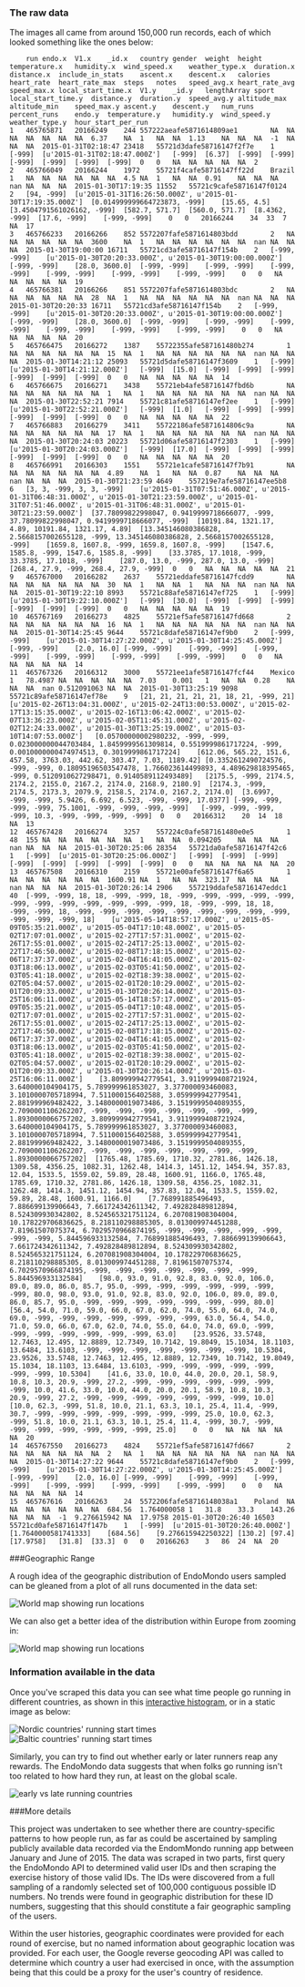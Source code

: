 
### The raw data

The images all came from around 150,000 run records, each of which looked something like the ones below:

```
	run	endo.x	V1.x	_id.x	country	gender	weight	height	temperature.x	humidity.x	wind_speed.x	weather_type.x	duration.x	distance.x	include_in_stats	ascent.x	descent.x	calories	heart_rate	heart_rate_max	steps	notes	speed_avg.x	heart_rate_avg	speed_max.x	local_start_time.x	V1.y	_id.y	lengthArray	sport	local_start_time.y	distance.y	duration.y	speed_avg.y	altitude_max	altitude_min	speed_max.y	ascent.y	descent.y	num_runs	percent_runs	endo.y	temperature.y	humidity.y	wind_speed.y	weather_type.y	hour_start_per_run
1	465765871	20166249	244	557222aeafe5871614809ae1		NA	NA	NA	NA	NA	NA	NA	6.37	NA	1	NA	NA	1.13	NA	NA	NA	-1	NA	NA	NA	2015-01-31T02:18:47	23418	55721d3dafe58716147f2f7e	1	[-999]	[u'2015-01-31T02:18:47.000Z']	[-999]	[6.37]	[-999]	[-999]	[-999]	[-999]	[-999]	[-999]	0	0	NA	NA	NA	NA	NA	2
2	465766049	20166244	1972	55721f4cafe58716147ff22d	Brazil	1	NA	NA	NA	NA	NA	NA	4.5	NA	1	NA	NA	0.91	NA	NA	NA	nan	NA	NA	NA	2015-01-30T17:19:35	11552	55721c9cafe58716147f0124	2	[94, -999]	[u'2015-01-31T16:26:50.000Z', u'2015-01-30T17:19:35.000Z']	[0.014999999664723873, -999]	[15.65, 4.5]	[3.4504791561026162, -999]	[582.7, 571.7]	[560.0, 571.7]	[8.4362, -999]	[17.6, -999]	[-999, -999]	0	0	20166244	34	33	7	NA	17
3	465766233	20166266	852	5572207fafe5871614803bdd		2	NA	NA	NA	NA	NA	NA	3600	NA	1	NA	NA	NA	NA	NA	NA	nan	NA	NA	NA	2015-01-30T19:00:00	16711	55721cd3afe58716147f154b	2	[-999, -999]	[u'2015-01-30T20:20:33.000Z', u'2015-01-30T19:00:00.000Z']	[-999, -999]	[28.0, 3600.0]	[-999, -999]	[-999, -999]	[-999, -999]	[-999, -999]	[-999, -999]	[-999, -999]	0	0	NA	NA	NA	NA	NA	19
4	465766381	20166266	851	5572207fafe5871614803bdc		2	NA	NA	NA	NA	NA	NA	28	NA	1	NA	NA	NA	NA	NA	NA	nan	NA	NA	NA	2015-01-30T20:20:33	16711	55721cd3afe58716147f154b	2	[-999, -999]	[u'2015-01-30T20:20:33.000Z', u'2015-01-30T19:00:00.000Z']	[-999, -999]	[28.0, 3600.0]	[-999, -999]	[-999, -999]	[-999, -999]	[-999, -999]	[-999, -999]	[-999, -999]	0	0	NA	NA	NA	NA	NA	20
5	465766475	20166272	1387	55722355afe587161480b274		1	NA	NA	NA	NA	NA	NA	15	NA	1	NA	NA	NA	NA	NA	NA	nan	NA	NA	NA	2015-01-30T14:21:12	25093	55721d5dafe58716147f3609	1	[-999]	[u'2015-01-30T14:21:12.000Z']	[-999]	[15.0]	[-999]	[-999]	[-999]	[-999]	[-999]	[-999]	0	0	NA	NA	NA	NA	NA	14
6	465766675	20166271	3438	55721eb4afe58716147fbd6b		NA	NA	NA	NA	NA	NA	NA	1	NA	1	NA	NA	NA	NA	NA	NA	nan	NA	NA	NA	2015-01-30T22:52:21	7914	55721c81afe58716147ef2ee	1	[-999]	[u'2015-01-30T22:52:21.000Z']	[-999]	[1.0]	[-999]	[-999]	[-999]	[-999]	[-999]	[-999]	0	0	NA	NA	NA	NA	NA	22
7	465766883	20166279	3411	55722186afe5871614806c9a		NA	NA	NA	NA	NA	NA	NA	17	NA	1	NA	NA	NA	NA	NA	NA	nan	NA	NA	NA	2015-01-30T20:24:03	20223	55721d06afe58716147f2303	1	[-999]	[u'2015-01-30T20:24:03.000Z']	[-999]	[17.0]	[-999]	[-999]	[-999]	[-999]	[-999]	[-999]	0	0	NA	NA	NA	NA	NA	20
8	465766991	20166303	1551	55721e1cafe58716147f7b91		NA	NA	NA	NA	NA	NA	NA	4.89	NA	1	NA	NA	0.87	NA	NA	NA	nan	NA	NA	NA	2015-01-30T21:23:59	4649	557219e7afe58716147ee5b8	6	[3, 3, -999, 3, 3, -999]	[u'2015-01-31T07:51:46.000Z', u'2015-01-31T06:48:31.000Z', u'2015-01-30T21:23:59.000Z', u'2015-01-31T07:51:46.000Z', u'2015-01-31T06:48:31.000Z', u'2015-01-30T21:23:59.000Z']	[37.78099822998047, 0.9419999718666077, -999, 37.78099822998047, 0.9419999718666077, -999]	[10191.84, 1321.17, 4.89, 10191.84, 1321.17, 4.89]	[13.345146080386828, 2.5668157002655128, -999, 13.345146080386828, 2.5668157002655128, -999]	[1659.8, 1607.8, -999, 1659.8, 1607.8, -999]	[1547.6, 1585.8, -999, 1547.6, 1585.8, -999]	[33.3785, 17.1018, -999, 33.3785, 17.1018, -999]	[287.0, 13.0, -999, 287.0, 13.0, -999]	[268.4, 27.9, -999, 268.4, 27.9, -999]	0	0	NA	NA	NA	NA	NA	21
9	465767000	20166282	2637	55721eddafe58716147fcdd9		NA	NA	NA	NA	NA	NA	NA	30	NA	1	NA	NA	1	NA	NA	NA	nan	NA	NA	NA	2015-01-30T19:22:10	8993	55721c88afe58716147ef725	1	[-999]	[u'2015-01-30T19:22:10.000Z']	[-999]	[30.0]	[-999]	[-999]	[-999]	[-999]	[-999]	[-999]	0	0	NA	NA	NA	NA	NA	19
10	465767169	20166273	4825	55721ef5afe58716147fd668		2	NA	NA	NA	NA	NA	NA	16	NA	1	NA	NA	NA	NA	NA	NA	nan	NA	NA	NA	2015-01-30T14:25:45	9644	55721c8dafe58716147ef9b0	2	[-999, -999]	[u'2015-01-30T14:27:22.000Z', u'2015-01-30T14:25:45.000Z']	[-999, -999]	[2.0, 16.0]	[-999, -999]	[-999, -999]	[-999, -999]	[-999, -999]	[-999, -999]	[-999, -999]	0	0	NA	NA	NA	NA	NA	14
11	465767326	20166312	3000	55721ee1afe58716147fcf44	Mexico	1	78.4987	NA	NA	NA	NA	NA	7.03	0.001	1	NA	NA	0.28	NA	NA	NA	nan	0.512091063	NA	NA	2015-01-30T13:25:19	9098	55721c89afe58716147ef78e	9	[21, 21, 21, 21, 21, 18, 21, -999, 21]	[u'2015-02-26T13:04:31.000Z', u'2015-02-24T13:00:53.000Z', u'2015-02-17T13:15:35.000Z', u'2015-02-16T13:06:42.000Z', u'2015-02-07T13:36:23.000Z', u'2015-02-05T11:45:31.000Z', u'2015-02-02T12:24:33.000Z', u'2015-01-30T13:25:19.000Z', u'2015-03-10T14:07:53.000Z']	[0.05700000002980232, -999, -999, 0.023000000044703484, 1.8459999561309814, 0.5519999861717224, -999, 0.0010000000474974513, 0.3019999861717224]	[612.06, 565.22, 151.6, 457.58, 3763.03, 442.62, 303.47, 7.03, 1189.42]	[0.3352612490724576, -999, -999, 0.18095196503547478, 1.766023614499893, 4.489629818395465, -999, 0.5120910627298471, 0.9140589112493489]	[2175.5, -999, 2174.5, 2174.2, 2155.0, 2167.2, 2174.0, 2168.9, 2180.9]	[2174.3, -999, 2174.5, 2173.3, 2079.9, 2158.5, 2174.0, 2167.2, 2174.0]	[3.6997, -999, -999, 5.9426, 6.692, 6.523, -999, -999, 17.0377]	[-999, -999, -999, -999, 75.1001, -999, -999, -999, -999]	[-999, -999, -999, -999, 10.3, -999, -999, -999, -999]	0	0	20166312	20	14	18	NA	13
12	465767428	20166274	3257	557224c0afe587161480e0e5		1	48	155	NA	NA	NA	NA	NA	NA	1	NA	NA	0.094205	NA	NA	NA	nan	NA	NA	NA	2015-01-30T20:25:06	28354	55721da0afe58716147f42c6	1	[-999]	[u'2015-01-30T20:25:06.000Z']	[-999]	[-999]	[-999]	[-999]	[-999]	[-999]	[-999]	[-999]	0	0	NA	NA	NA	NA	NA	20
13	465767508	20166310	2159	55721e00afe58716147f6a65		1	NA	NA	NA	NA	NA	NA	1600.91	NA	1	NA	NA	323.17	NA	NA	NA	nan	NA	NA	NA	2015-01-30T20:26:14	2906	557219ddafe58716147eddc1	40	[-999, -999, 18, 18, -999, -999, 18, -999, -999, -999, -999, -999, -999, -999, -999, -999, -999, -999, -999, 18, -999, -999, 18, 18, -999, -999, 18, -999, -999, -999, -999, -999, -999, -999, -999, -999, -999, -999, -999, 18]	[u'2015-05-14T18:57:17.000Z', u'2015-05-09T05:35:21.000Z', u'2015-05-04T17:10:48.000Z', u'2015-05-02T17:07:01.000Z', u'2015-02-27T17:57:31.000Z', u'2015-02-26T17:55:01.000Z', u'2015-02-24T17:25:13.000Z', u'2015-02-22T17:46:50.000Z', u'2015-02-08T17:18:15.000Z', u'2015-02-06T17:37:37.000Z', u'2015-02-04T16:41:05.000Z', u'2015-02-03T18:06:13.000Z', u'2015-02-03T05:41:50.000Z', u'2015-02-03T05:41:18.000Z', u'2015-02-02T18:39:38.000Z', u'2015-02-02T05:04:57.000Z', u'2015-02-01T20:10:29.000Z', u'2015-02-01T20:09:33.000Z', u'2015-01-30T20:26:14.000Z', u'2015-03-25T16:06:11.000Z', u'2015-05-14T18:57:17.000Z', u'2015-05-09T05:35:21.000Z', u'2015-05-04T17:10:48.000Z', u'2015-05-02T17:07:01.000Z', u'2015-02-27T17:57:31.000Z', u'2015-02-26T17:55:01.000Z', u'2015-02-24T17:25:13.000Z', u'2015-02-22T17:46:50.000Z', u'2015-02-08T17:18:15.000Z', u'2015-02-06T17:37:37.000Z', u'2015-02-04T16:41:05.000Z', u'2015-02-03T18:06:13.000Z', u'2015-02-03T05:41:50.000Z', u'2015-02-03T05:41:18.000Z', u'2015-02-02T18:39:38.000Z', u'2015-02-02T05:04:57.000Z', u'2015-02-01T20:10:29.000Z', u'2015-02-01T20:09:33.000Z', u'2015-01-30T20:26:14.000Z', u'2015-03-25T16:06:11.000Z']	[3.809999942779541, 3.9119999408721924, 3.640000104904175, 5.789999961853027, 3.377000093460083, 3.1010000705718994, 7.511000156402588, 3.059999942779541, 2.881999969482422, 3.1480000019073486, 3.1519999504089355, 2.7090001106262207, -999, -999, -999, -999, -999, -999, -999, 1.8930000066757202, 3.809999942779541, 3.9119999408721924, 3.640000104904175, 5.789999961853027, 3.377000093460083, 3.1010000705718994, 7.511000156402588, 3.059999942779541, 2.881999969482422, 3.1480000019073486, 3.1519999504089355, 2.7090001106262207, -999, -999, -999, -999, -999, -999, -999, 1.8930000066757202]	[1765.48, 1785.69, 1710.32, 2781.86, 1426.18, 1309.58, 4356.25, 1082.31, 1262.48, 1414.3, 1451.12, 1454.94, 357.83, 12.04, 1533.5, 1559.02, 59.89, 28.48, 1600.91, 1166.0, 1765.48, 1785.69, 1710.32, 2781.86, 1426.18, 1309.58, 4356.25, 1082.31, 1262.48, 1414.3, 1451.12, 1454.94, 357.83, 12.04, 1533.5, 1559.02, 59.89, 28.48, 1600.91, 1166.0]	[7.768991885496493, 7.886699139906643, 7.661724342611342, 7.492828489812894, 8.524309930342802, 8.524565321751124, 6.207081908304004, 10.178229706836625, 8.218110298885305, 8.013009974451288, 7.81961507075374, 6.7029570966874195, -999, -999, -999, -999, -999, -999, -999, 5.844596933132584, 7.768991885496493, 7.886699139906643, 7.661724342611342, 7.492828489812894, 8.524309930342802, 8.524565321751124, 6.207081908304004, 10.178229706836625, 8.218110298885305, 8.013009974451288, 7.81961507075374, 6.7029570966874195, -999, -999, -999, -999, -999, -999, -999, 5.844596933132584]	[98.0, 93.0, 91.0, 92.8, 83.0, 92.0, 106.0, 89.0, 89.0, 86.0, 85.7, 95.0, -999, -999, -999, -999, -999, -999, -999, 80.0, 98.0, 93.0, 91.0, 92.8, 83.0, 92.0, 106.0, 89.0, 89.0, 86.0, 85.7, 95.0, -999, -999, -999, -999, -999, -999, -999, 80.0]	[56.4, 54.0, 71.0, 59.0, 66.0, 67.0, 62.0, 74.0, 55.0, 64.0, 74.0, 69.0, -999, -999, -999, -999, -999, -999, -999, 63.0, 56.4, 54.0, 71.0, 59.0, 66.0, 67.0, 62.0, 74.0, 55.0, 64.0, 74.0, 69.0, -999, -999, -999, -999, -999, -999, -999, 63.0]	[23.9526, 33.5748, 12.7463, 12.495, 12.8889, 12.7349, 10.7142, 19.8049, 15.1034, 18.1103, 13.6484, 13.6103, -999, -999, -999, -999, -999, -999, -999, 10.5304, 23.9526, 33.5748, 12.7463, 12.495, 12.8889, 12.7349, 10.7142, 19.8049, 15.1034, 18.1103, 13.6484, 13.6103, -999, -999, -999, -999, -999, -999, -999, 10.5304]	[41.6, 33.0, 10.0, 44.0, 20.0, 20.1, 58.9, 10.8, 10.3, 20.9, -999, 27.2, -999, -999, -999, -999, -999, -999, -999, 10.0, 41.6, 33.0, 10.0, 44.0, 20.0, 20.1, 58.9, 10.8, 10.3, 20.9, -999, 27.2, -999, -999, -999, -999, -999, -999, -999, 10.0]	[10.0, 62.3, -999, 51.8, 10.0, 21.1, 63.3, 10.1, 25.4, 11.4, -999, 30.7, -999, -999, -999, -999, -999, -999, -999, 25.0, 10.0, 62.3, -999, 51.8, 10.0, 21.1, 63.3, 10.1, 25.4, 11.4, -999, 30.7, -999, -999, -999, -999, -999, -999, -999, 25.0]	0	0	NA	NA	NA	NA	NA	20
14	465767550	20166273	4824	55721ef5afe58716147fd667		2	NA	NA	NA	NA	NA	NA	2	NA	1	NA	NA	NA	NA	NA	NA	nan	NA	NA	NA	2015-01-30T14:27:22	9644	55721c8dafe58716147ef9b0	2	[-999, -999]	[u'2015-01-30T14:27:22.000Z', u'2015-01-30T14:25:45.000Z']	[-999, -999]	[2.0, 16.0]	[-999, -999]	[-999, -999]	[-999, -999]	[-999, -999]	[-999, -999]	[-999, -999]	0	0	NA	NA	NA	NA	NA	14
15	465767616	20166263	24	5572206fafe58716148038a1	Poland	NA	NA	NA	NA	NA	NA	NA	684.56	1.764000058	1	31.8	33.3	143.26	NA	NA	NA	-1	9.276615942	NA	17.9758	2015-01-30T20:26:40	16503	55721cd0afe58716147f147b	1	[-999]	[u'2015-01-30T20:26:40.000Z']	[1.7640000581741333]	[684.56]	[9.276615942250322]	[130.2]	[97.4]	[17.9758]	[31.8]	[33.3]	0	0	20166263	3	86	24	NA	20
```

###Geographic Range

A rough idea of the geographic distribution of EndoMondo users sampled can be gleaned from a plot of all runs documented in the data set:

![World map showing run locations](https://github.com/sunnysideprodcorp/EndomondoScraper/blob/master/images/world.png)

We can also get a better idea of the distribution within Europe from zooming in:

![World map showing run locations](https://github.com/sunnysideprodcorp/EndomondoScraper/blob/master/images/Europe.png)

### Information available in the data

Once you've scraped this data you can see what time people go running in different countries, as shown in this [interactive histogram](http://www.sunnysideworks.nyc/Simply-Run/blog1#histcontainer), or in a static image as below:

![Nordic countries' running start times](https://github.com/sunnysideprodcorp/EndomondoScraper/blob/master/images/nordic.png)
![Baltic countries' running start times](https://github.com/sunnysideprodcorp/EndomondoScraper/blob/master/images/baltic.png)

Similarly, you can try to find out whether early or later runners reap any rewards. The EndoMondo data suggests that when folks go running isn't too related to how hard they run, at least on the global scale.

![early vs late running countries](http://www.sunnysideworks.nyc/Simply-Run/blogposts/2/morning_night_scatter.png)
 

###More details

This project was undertaken to see whether there are country-specific patterns to how people run, as far as could be ascertained by sampling publicly available data recorded via the EndomMondo running app between January and June of 2015. The data was scraped in two parts, first query the EndoMondo API to determined valid user IDs and then scraping the exercise history of those valid IDs. The IDs were discovered from a full sampling of a randomly selected set of 100,000 contiguous possible ID numbers. No trends were found in geographic distribution for these ID numbers, suggesting that this should constitute a fair geographic sampling of the users.

Within the user histories, geographic coordinates were provided for each round of exercise, but no named information about geographic location was provided. For each user, the Google reverse geocoding API was called to determine which country a user had exercised in once, with the assumption being that this could be a proxy for the user's country of residence.

